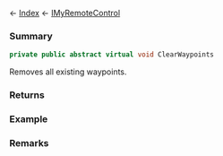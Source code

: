 ← [Index](Api-Index) ← [IMyRemoteControl](Sandbox.ModAPI.Ingame.IMyRemoteControl)

### Summary

```csharp
private public abstract virtual void ClearWaypoints
```

Removes all existing waypoints.

### Returns

### Example

### Remarks

